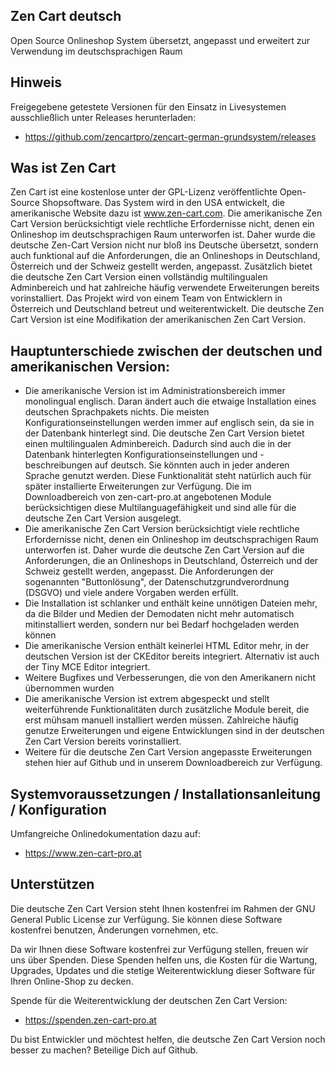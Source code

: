 ## Zen Cart deutsch

Open Source Onlineshop System
übersetzt, angepasst und erweitert zur Verwendung im deutschsprachigen Raum

## Hinweis

Freigegebene getestete Versionen für den Einsatz in Livesystemen ausschließlich unter Releases herunterladen:
* https://github.com/zencartpro/zencart-german-grundsystem/releases

## Was ist Zen Cart

Zen Cart ist eine kostenlose unter der GPL-Lizenz veröffentlichte Open-Source Shopsoftware. Das System wird in den USA entwickelt, die amerikanische Website dazu ist www.zen-cart.com.
Die amerikanische Zen Cart Version berücksichtigt viele rechtliche Erfordernisse nicht, denen ein Onlineshop im deutschsprachigen Raum unterworfen ist. 
Daher wurde die deutsche Zen-Cart Version nicht nur bloß ins Deutsche übersetzt, sondern auch funktional auf die Anforderungen, die an Onlineshops in Deutschland, Österreich und der Schweiz gestellt werden, angepasst. Zusätzlich bietet die deutsche Zen Cart Version einen vollständig multilingualen Adminbereich und hat zahlreiche häufig verwendete Erweiterungen bereits vorinstalliert.
Das Projekt wird von einem Team von Entwicklern in Österreich und Deutschland betreut und weiterentwickelt.
Die deutsche Zen Cart Version ist eine Modifikation der amerikanischen Zen Cart Version.

## Hauptunterschiede zwischen der deutschen und amerikanischen Version:

* Die amerikanische Version ist im Administrationsbereich immer monolingual englisch. Daran ändert auch die etwaige Installation eines deutschen Sprachpakets nichts. Die meisten Konfigurationseinstellungen werden immer auf englisch sein, da sie in der Datenbank hinterlegt sind. Die deutsche Zen Cart Version bietet einen multilingualen Adminbereich. Dadurch sind auch die in der Datenbank hinterlegten Konfigurationseinstellungen und -beschreibungen auf deutsch. Sie könnten auch in jeder anderen Sprache genutzt werden. Diese Funktionalität steht natürlich auch für später installierte Erweiterungen zur Verfügung. Die im Downloadbereich von zen-cart-pro.at angebotenen Module berücksichtigen diese Multilanguagefähigkeit und sind alle für die deutsche Zen Cart Version ausgelegt.
* Die amerikanische Zen Cart Version berücksichtigt viele rechtliche Erfordernisse nicht, denen ein Onlineshop im deutschsprachigen Raum unterworfen ist. Daher wurde die deutsche Zen Cart Version auf die Anforderungen, die an Onlineshops in Deutschland, Österreich und der Schweiz gestellt werden, angepasst. Die Anforderungen der sogenannten "Buttonlösung", der Datenschutzgrundverordnung (DSGVO) und viele andere Vorgaben werden erfüllt.
* Die Installation ist schlanker und enthält keine unnötigen Dateien mehr, da die Bilder und Medien der Demodaten nicht mehr automatisch mitinstalliert werden, sondern nur bei Bedarf hochgeladen werden können
* Die amerikanische Version enthält keinerlei HTML Editor mehr, in der deutschen Version ist der CKEditor bereits integriert. Alternativ ist auch der Tiny MCE Editor integriert.
* Weitere Bugfixes und Verbesserungen, die von den Amerikanern nicht übernommen wurden
* Die amerikanische Version ist extrem abgespeckt und stellt weiterführende Funktionalitäten durch zusätzliche Module bereit, die erst mühsam manuell installiert werden müssen. Zahlreiche häufig genutze Erweiterungen und eigene Entwicklungen sind in der deutschen Zen Cart Version bereits vorinstalliert.
* Weitere für die deutsche Zen Cart Version angepasste Erweiterungen stehen hier auf Github und in unserem Downloadbereich zur Verfügung.

## Systemvoraussetzungen / Installationsanleitung / Konfiguration

Umfangreiche Onlinedokumentation dazu auf:
* https://www.zen-cart-pro.at

## Unterstützen

Die deutsche Zen Cart Version steht Ihnen kostenfrei im Rahmen der GNU General Public License zur Verfügung.
Sie können diese Software kostenfrei benutzen, Änderungen vornehmen, etc.

Da wir Ihnen diese Software kostenfrei zur Verfügung stellen, freuen wir uns über Spenden.
Diese Spenden helfen uns, die Kosten für die Wartung, Upgrades, Updates und die stetige Weiterentwicklung dieser Software für Ihren Online-Shop zu decken.

Spende für die Weiterentwicklung der deutschen Zen Cart Version:
* https://spenden.zen-cart-pro.at

Du bist Entwickler und möchtest helfen, die deutsche Zen Cart Version noch besser zu machen?
Beteilige Dich auf Github.
